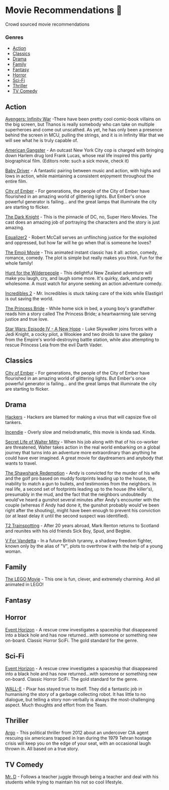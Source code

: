 # Movie Recommendations 🍿
Crowd sourced movie recommendations

### Genres

* [Action](#action)
* [Classics](#classics)
* [Drama](#drama)
* [Family](#family)
* [Fantasy](#fantasy)
* [Horror](#horror)
* [Sci-Fi](#Sci-Fi)
* [Thriller](#thriller)
* [TV Comedy](#tv-Comedy)

## Action
[Avengers: Infinity War](https://www.imdb.com/title/tt4154756/) -There have been pretty cool comic-book villains on the big screen, but Thanos is really somebody who can take on multiple superheroes and come out unscathed. As yet, he has only been a presence behind the screen in MCU, pulling the strings, and it is in Infinity War that we will see what he is truly capable of.

[American Gangster](https://www.imdb.com/title/tt0765429) - An outcast New York City cop is charged with bringing down Harlem drug lord Frank Lucas, whose real life inspired this partly biographical film. (Editors note: such a sick movie, check it)

[Baby Driver](https://www.imdb.com/title/tt3890160/) - A fantastic pairing between music and action, with highs and lows in action, while maintaining a consistent enjoyment throughout the entire film.

[City of Ember](https://www.imdb.com/title/tt0970411/?ref_=nv_sr_1) - For generations, the people of the City of Ember have flourished in an amazing world of glittering lights. But Ember's once powerful generator is failing... and the great lamps that illuminate the city are starting to flicker.

[The Dark Knight](https://www.imdb.com/title/tt0468569/) - This is the pinnacle of DC, no, Super Hero Movies. The cast does an amazing job of portraying the characters and the story is just amazing.

[Equalizer2](https://www.imdb.com/title/tt3766354/) - Robert McCall serves an unflinching justice for the exploited and oppressed, but how far will he go when that is someone he loves?

[The Emoji Movie](https://www.imdb.com/title/tt4877122/) - This animated instant classic has it all: action, comedy, romance, comedy. The plot is simple but really makes you think. Fun for the whole family!

[Hunt for the Wilderpeople](https://www.imdb.com/title/tt4698684/?ref_=nv_sr_2) - This delightful New Zealand adventure will make you laugh, cry, and laugh some more. It's quirky, dark, and pretty wholesome. A must watch for anyone seeking an action adventure comedy.

[Incredibles 2](https://www.imdb.com/title/tt3606756/) - Mr. Incredibles is stuck taking care of the kids while Elastigirl is out saving the world.

[The Princess Bride](https://www.imdb.com/title/tt0093779/?ref_=nv_sr_1) - While home sick in bed, a young boy's grandfather reads him a story called The Princess Bride; a heartwarming tale serving justice and true love.

[Star Wars: Episode IV - A New Hope](https://www.imdb.com/title/tt0076759/) - Luke Skywalker joins forces with a Jedi Knight, a cocky pilot, a Wookiee and two droids to save the galaxy from the Empire's world-destroying battle station, while also attempting to rescue Princess Leia from the evil Darth Vader.

## Classics
[City of Ember](https://www.imdb.com/title/tt0970411/?ref_=nv_sr_1) - For generations, the people of the City of Ember have flourished in an amazing world of glittering lights. But Ember's once powerful generator is failing... and the great lamps that illuminate the city are starting to flicker.

## Drama
[Hackers](https://www.imdb.com/title/tt0113243/) - Hackers are blamed for making a virus that will capsize five oil tankers.

[Incendie](https://www.imdb.com/title/tt0120737/) - Overly slow and melodramatic, this movie is kinda sad. Kinda.

[Secret Life of Walter Mitty](https://www.imdb.com/title/tt0359950/) - When his job along with that of his co-worker are threatened, Walter takes action in the real world embarking on a global journey that turns into an adventure more extraordinary than anything he could have ever imagined. A great movie for daydreamers and anybody that wants to travel.

[The Shawshank Redemption](https://www.imdb.com/title/tt0111161/?ref_=nv_sr_1) - Andy is convicted for the murder of his wife and the golf pro based on muddy footprints leading up to the house, the inability to match a gun to bullets, and testimonies from the neighbors. In real life, a second set of footprints leading up to the house (the killer's), presumably in the mud, and the fact that the neighbors undoubtedly would've heard a gunshot several minutes after Andy's encounter with the couple (whereas if Andy had done it, the gunshot probably would've been right after the shouting), might have been enough to prevent his conviction (or at least delay it until the second suspect was identified). 

[T2 Trainspotting](https://www.imdb.com/title/tt2763304/) - After 20 years abroad, Mark Renton returns to Scotland and reunites with his old friends Sick Boy, Spud, and Begbie. 

[V For Vandetta](https://www.imdb.com/title/tt0434409) - In a future British tyranny, a shadowy freedom fighter, known only by the alias of "V", plots to overthrow it with the help of a young woman.

## Family
[The LEGO Movie](https://www.imdb.com/title/tt1490017/) - This one is fun, clever, and extremely charming. And all animated in LEGO!

## Fantasy

## Horror
[Event Horizon](https://www.imdb.com/title/tt0119081/) - A rescue crew investigates a spaceship that disappeared into a black hole and has now returned...with someone or something new on-board. Classic Horror SciFi. The gold standard for the genre.

## Sci-Fi
[Event Horizon](https://www.imdb.com/title/tt0119081/) - A rescue crew investigates a spaceship that disappeared into a black hole and has now returned...with someone or something new on-board. Classic Horror SciFi. The gold standard for the genre.

[WALL-E](https://www.imdb.com/title/tt0910970/) - Pixar has stayed true to itself. They did a fantastic job in humanising the story of a garbage collecting robot. It has little to no dialogue, but telling a story non-verbally is always the most-challenging aspect. Much thoughts and effort from the Team.

## Thriller
[Argo](https://www.imdb.com/title/tt1024648/) - This political thriller from 2012 about an undercover CIA agent rescuing six americans trapped in Iran during the 1979 Tehran hostage crisis will keep you on the edge of your seat, with an occasional laugh thrown in. All based on a true story.

## TV Comedy
[Mr. D](https://www.imdb.com/title/tt2128016) - Follows a teacher juggle through being a teacher and deal with his students while trying to maintain his not so cool lifestyle. 
